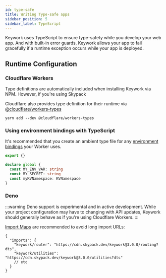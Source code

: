 ```yaml
---
id: type-safe
title: Writing Type-safe apps
sidebar_position: 5
sidebar_label: TypeScript
---
```


Keywork uses TypeScript to ensure type-safety while you develop your web app.
And with built-in error guards, Keywork allows your app to fail gracefully
if a runtime exception occurs while your app is deployed.

## Runtime Configuration

### Cloudflare Workers

Type definitions are automatically included when installing Keywork via NPM.
However, if you're using Skypack

Cloudflare also provides type definition for their runtime via [@cloudflare/workers-types](https://github.com/cloudflare/workers-types)

```shell
yarn add --dev @cloudflare/workers-types
```

### Using environment bindings with TypeScript

It's recommended that you create an ambient type file for any [environment bindings](https://developers.cloudflare.com/workers/platform/bindings/) your Worker uses.

```ts title=types/bindings.d.ts
export {}

declare global {
  const MY_ENV_VAR: string
  const MY_SECRET: string
  const myKVNamespace: KVNamespace
}
```

### Deno

:::warning
Deno support is experimental and in active development.
While your project configuration may have to changing with API updates,
Keywork should generally behave as if you're using Cloudflare Workers.
:::

[Import Maps](https://deno.land/manual/node/import_maps#using-import-maps)
are recommended to avoid long import URLs:

```jsonc title=importmap.json
{
  "imports": {
    "keywork/router": "https://cdn.skypack.dev/keywork@3.0.0/routing?dts",
    "keywork/utilities": "https://cdn.skypack.dev/keywork@3.0.0/utilities?dts"
    // etc
  }
}
```
